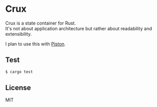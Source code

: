 Crux
====

Crux is a state container for Rust.  
It's not about application architecture but rather about readability and extensibility.  
  
I plan to use this with [Piston](http://www.piston.rs/).  

## Test

```bash
$ cargo test
```

## License

MIT
